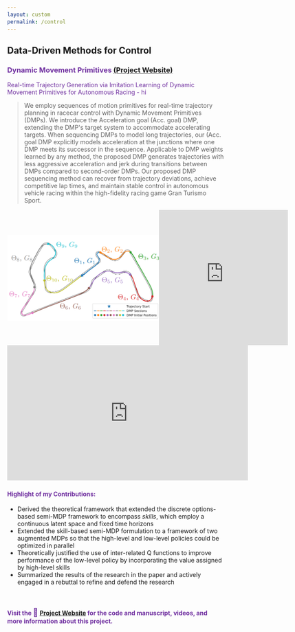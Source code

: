 ```yaml
---
layout: custom
permalink: /control
---
```


## Data-Driven Methods for Control

### <span style="color:#7030A0;">Dynamic Movement Primitives <a href="https://sites.google.com/berkeley.edu/racingdmp/home">(Project Website)</a></span>

<div class="prof-head" style="margin-left:0px;color:#7030A0;display:block;">
Real-time Trajectory Generation via Imitation Learning of Dynamic Movement Primitives for Autonomous Racing - hi
</div>
<blockquote>
We employ sequences of motion primitives for real-time trajectory planning in racecar control with Dynamic Movement Primitives (DMPs).  We introduce the Acceleration goal (Acc. goal) DMP, extending the DMP's target system to accommodate accelerating targets. When sequencing DMPs to model long trajectories, our (Acc. goal DMP explicitly models acceleration at the junctions where one DMP meets its successor in the sequence. Applicable to DMP weights learned by any method, the proposed DMP generates trajectories with less aggressive acceleration and jerk during transitions between DMPs compared to second-order DMPs. Our proposed DMP sequencing method can recover from trajectory deviations, achieve competitive lap times, and maintain stable control in autonomous vehicle racing within the high-fidelity racing game Gran Turismo Sport.
</blockquote>

<div style="display:flex;justify-content:space-between;align-items:center">
<img src="projects/sections.png" height='200' alt="projects"> <iframe width="560" height="315" src="https://www.youtube.com/embed/8_GEzYPwz4s?modestbranding=1&autohide=1&showinfo=0&controls=1&rel=0" frameborder="0" allowfullscreen></iframe></iframe>
</div>

<iframe width="560" height="315" src="https://www.youtube.com/embed/8_GEzYPwz4s?modestbranding=1&autohide=1&showinfo=0&controls=1&rel=0" frameborder="0" allowfullscreen></iframe>


#### <span style="color:#7030A0;">Highlight of my Contributions:</span>

- Derived the theoretical framework that extended the discrete options-based semi-MDP framework to encompass <i>skills</i>, which employ a continuous latent space and fixed time horizons
- Extended the skill-based semi-MDP formulation to a framework of two augmented MDPs so that the high-level and low-level policies could be optimized in parallel
- Theoretically justified the use of inter-related Q functions to improve performance of the low-level policy by incorporating the value assigned by high-level skills
- Summarized the results of the research in the paper and actively engaged in a rebuttal to refine and defend the research
<br>

#### <span style="color:#7030A0;">Visit the <span style="font-size:14pt;color:#7030A0;" class="emoji-text">🔗</span> <a href="https://sites.google.com/view/skill-critic">Project Website</a> for the code and manuscript, videos, and more information about this project.</span>

